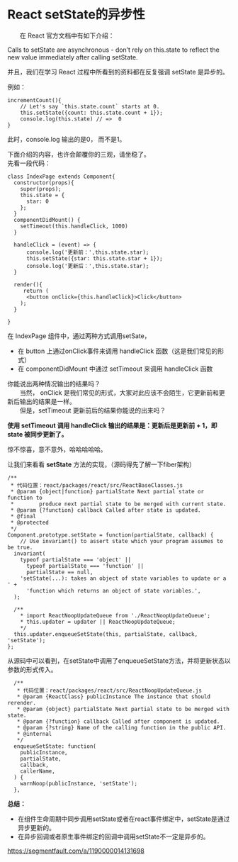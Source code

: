 # React setState的异步性
&emsp;&emsp;在 React 官方文档中有如下介绍：

Calls to setState are asynchronous - don’t rely on this.state to reflect the new value immediately after calling setState.

并且，我们在学习 React 过程中所看到的资料都在反复强调 setState 是异步的。

例如：

	incrementCount(){
		// Let's say `this.state.count` starts at 0.
		this.setState({count: this.state.count + 1});
		console.log(this.state) // =>  0
	}
此时，console.log 输出的是0， 而不是1。

下面介绍的内容，也许会颠覆你的三观，请坐稳了。  
先看一段代码：
      
	class IndexPage extends Component{
	  constructor(props){
	    super(props);
	    this.state = {
	      star: 0
	    };
	  }
	  componentDidMount() {
	    setTimeout(this.handleClick, 1000)
	  }
	
	  handleClick = (event) => {
		  console.log('更新前：',this.state.star); 
	      this.setState({star: this.state.star + 1});
	      console.log('更新后：',this.state.star);      
	  }
	    
	  render(){
	     return (
	      <button onClick={this.handleClick}>Click</button>
	    );
	  }
	
	}

在 IndexPage 组件中，通过两种方式调用setSate，

- 在 button 上通过onClick事件来调用 handleClick 函数（这是我们常见的形式）
- 在 componentDidMount 中通过 setTimeout 来调用 handleClick 函数

你能说出两种情况输出的结果吗？    
&emsp;&emsp;当然， onClick 是我们常见的形式，大家对此应该不会陌生，它更新前和更新后输出的结果是一样。   
&emsp;&emsp;但是，setTimeout 更新前后的结果你能说的出来吗？     

<b>使用 setTimeout 调用 handleClick 输出的结果是：更新后是更新前 + 1，即 state 被同步更新了。</b>      

惊不惊喜，意不意外，哈哈哈哈哈。

让我们来看看 <b>setState</b> 方法的实现，（源码得先了解一下fiber架构）

	/**
	 * 代码位置：react/packages/react/src/ReactBaseClasses.js
	 * @param {object|function} partialState Next partial state or function to
	 *        produce next partial state to be merged with current state.
	 * @param {?function} callback Called after state is updated.
	 * @final
	 * @protected
	 */
	Component.prototype.setState = function(partialState, callback) {
		// Use invariant() to assert state which your program assumes to be true.
	  invariant(
	    typeof partialState === 'object' ||
	      typeof partialState === 'function' ||
	      partialState == null,
	    'setState(...): takes an object of state variables to update or a ' +
	      'function which returns an object of state variables.',
	  );

	  /**
		* import ReactNoopUpdateQueue from './ReactNoopUpdateQueue';
		* this.updater = updater || ReactNoopUpdateQueue;
		*/
	  this.updater.enqueueSetState(this, partialState, callback, 'setState');
	};

从源码中可以看到，在setState中调用了enqueueSetState方法，并将更新状态以参数的形式传入。

      /**
	   * 代码位置：react/packages/react/src/ReactNoopUpdateQueue.js
	   * @param {ReactClass} publicInstance The instance that should rerender.
	   * @param {object} partialState Next partial state to be merged with state.
	   * @param {?function} callback Called after component is updated.
	   * @param {?string} Name of the calling function in the public API.
	   * @internal
	   */
	  enqueueSetState: function(
	    publicInstance,
	    partialState,
	    callback,
	    callerName,
	  ) {
	    warnNoop(publicInstance, 'setState');
	  },

<b>总结：</b>

- 在组件生命周期中同步调用setState或者在react事件绑定中，setState是通过异步更新的。
- 在异步回调或者原生事件绑定的回调中调用setState不一定是异步的。

https://segmentfault.com/a/1190000014131698